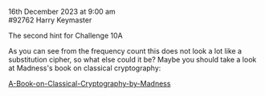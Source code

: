 16th December 2023 at 9:00 am<br/>
#92762
Harry
Keymaster

The second hint for Challenge 10A

 

As you can see from the frequency count this does not look a lot like a substitution cipher, so what else could it be? Maybe you should take a look at Madness's book on classical cryptography:

[A-Book-on-Classical-Cryptography-by-Madness](https://www.cipherchallenge.org/wp-content/uploads/2022/09/A-Book-on-Classical-Cryptography-by-Madness.pdf)
